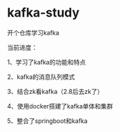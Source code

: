 # kafka-study
开个仓库学习kafka

当前进度：

1、学习了kafka的功能和特点

2、kafka的消息队列模式

3、结合zk看kafka（2.8后去zk了）

4、使用docker搭建了kafka单体和集群

5、整合了springboot和kafka